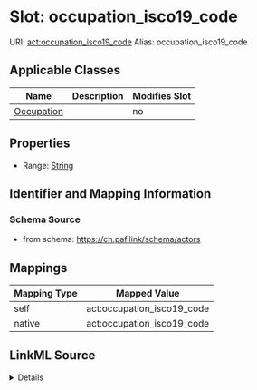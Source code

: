

# Slot: occupation_isco19_code 



URI: [act:occupation_isco19_code](https://ch.paf.link/schema/actors/occupation_isco19_code)
Alias: occupation_isco19_code

<!-- no inheritance hierarchy -->





## Applicable Classes

| Name | Description | Modifies Slot |
| --- | --- | --- |
| [Occupation](Occupation.md) |  |  no  |






## Properties

* Range: [String](String.md)




## Identifier and Mapping Information






### Schema Source


* from schema: https://ch.paf.link/schema/actors




## Mappings

| Mapping Type | Mapped Value |
| ---  | ---  |
| self | act:occupation_isco19_code |
| native | act:occupation_isco19_code |




## LinkML Source

<details>
```yaml
name: occupation_isco19_code
from_schema: https://ch.paf.link/schema/actors
rank: 1000
alias: occupation_isco19_code
owner: Occupation
domain_of:
- Occupation
range: string

```
</details>